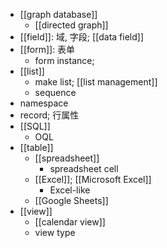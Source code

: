- [[graph database]]
    - [[directed graph]]
- [[field]]: 域, 字段; [[data field]]
- [[form]]: 表单
    - form instance;
- [[list]]
    - make list; [[list management]]
    - sequence
- namespace
- record; 行属性
- [[SQL]]
    - OQL
- [[table]]
    - [[spreadsheet]]
        - spreadsheet cell
    - [[Excel]]; [[Microsoft Excel]]
        - Excel-like
    - [[Google Sheets]]
- [[view]]
    - [[calendar view]]
    - view type

